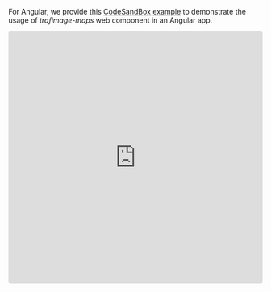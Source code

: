 For Angular, we provide this [CodeSandBox example](https://codesandbox.io/s/angular-trafimage-maps-m5s51x?file=/src/app/app.component.html) to demonstrate the usage of _trafimage-maps_ web component in an Angular app.

<iframe src="https://codesandbox.io/embed/angular-trafimage-maps-m5s51x?codemirror=1&fontsize=14&hidenavigation=1&theme=dark"
    style="width:100%; height:500px; border:0; border-radius: 4px; overflow:hidden;"
    title="angular-trafimage-maps"
    allow="accelerometer; ambient-light-sensor; camera; encrypted-media; geolocation; gyroscope; hid; microphone; midi; payment; usb; vr; xr-spatial-tracking"
    sandbox="allow-forms allow-modals allow-popups allow-presentation allow-same-origin allow-scripts"
></iframe>
